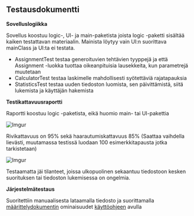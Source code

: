 ## Testausdokumentti

**Sovelluslogiikka**

Sovellus koostuu logic-, UI- ja main-paketista joista logic -paketti sisältää kaiken testattavan materiaalin. Mainista löytyy vain UI:n suorittava mainClass ja UI:ta ei testata.

* AssignmentTest testaa generoituvien tehtävien tyyppejä ja että Assignment -luokka tuottaa oikeanpituisia lausekkeita, kun parametrejä muutetaan
* CalculatorTest testaa laskimelle mahdollisesti syötettäviä rajatapauksia
* StatisticsTest testaa uuden tiedoston luomista, sen päivittämistä, siitä lukemista ja käyttäjän hakemista

**Testikattavuusraportti**

Raportti koostuu logic -paketista, eikä huomio main- tai UI-pakettia

![Imgur](https://i.imgur.com/Wy9WqHC.png)

Rivikattavuus on 95% sekä haarautumiskattavuus 85% (Saattaa vaihdella lievästi, muutamassa testissä luodaan 100 esimerkkitapausta jotka tarkistetaan)

![Imgur](https://i.imgur.com/E4Dhhh5.png)

Testaamatta jäi tilanteet, joissa ulkopuolinen sekaantuu tiedostoon kesken suorituksen tai tiedoston lukemisessa on ongelmia.

**Järjestelmätestaus**

Suoritettiin manuaalisesta lataamalla tiedosto ja suorittamalla [määrittelydokumentin](https://github.com/mcpetri/ot-harjoitustyo/blob/master/Dokumentointi/Maarittelydokumentti.md) ominaisuudet [käyttöohjeen](https://github.com/mcpetri/ot-harjoitustyo/blob/master/Dokumentointi/kayttoohje.md) avulla


